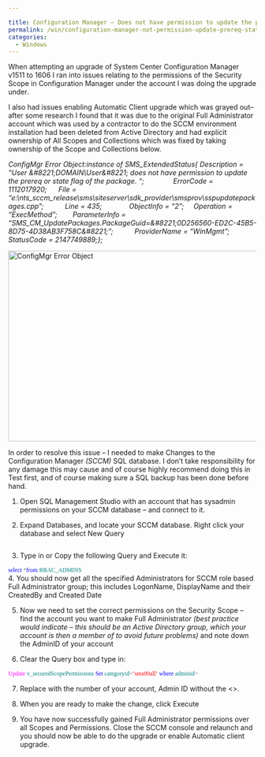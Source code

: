 ```yaml
---

title: Configuration Manager – Does not have permission to update the prereq or state flag of the package
permalink: /win/configuration-manager-not-permission-update-prereq-state-flag-package/
categories:
  - Windows
---
```

When attempting an upgrade of System Center Configuration Manager v1511 to 1606 I ran into issues relating to the permissions of the Security Scope in Configuration Manager under the account I was doing the upgrade under.

I also had issues enabling Automatic Client upgrade which was grayed out– after some research I found that it was due to the original Full Administrator account which was used by a contractor to do the SCCM environment installation had been deleted from Active Directory and had explicit ownership of All Scopes and Collections which was fixed by taking ownership of the Scope and Collections below.

_ConfigMgr Error Object:instance of SMS\_ExtendedStatus{ Description = &#8220;User \&#8221;DOMAIN\\User\&#8221; does not have permission to update the prereq or state flag of the package. &#8220;;               ErrorCode = 1112017920;      File = &#8220;e:\\nts\_sccm\_release\\sms\\siteserver\\sdk\_provider\\smsprov\\sspupdatepackages.cpp&#8221;;           Line = 435;              ObjectInfo = &#8220;2&#8221;;     Operation = &#8220;ExecMethod&#8221;;        ParameterInfo = &#8220;SMS\_CM\_UpdatePackages.PackageGuid=\&#8221;0D256560-ED2C-45B5-8D75-4D38AB3F758C\&#8221;&#8221;;           ProviderName = &#8220;WinMgmt&#8221;;          StatusCode = 2147749889;};_

<img class="alignnone" src="https://i2.wp.com/luke.geek.nz/wp-content/uploads/2016/12/121316_0819_Configurati1.png?resize=594%2C387" alt="ConfigMgr Error Object" width="594" height="387" data-recalc-dims="1" />

In order to resolve this issue – I needed to make Changes to the Configuration Manager _(SCCM)_ SQL database. I don&#8217;t take responsibility for any damage this may cause and of course highly recommend doing this in Test first, and of course making sure a SQL backup has been done before hand.

1. Open SQL Management Studio with an account that has sysadmin permissions on your SCCM database – and connect to it.

2. Expand Databases, and locate your SCCM database. Right click your database and select New Query

<img src="https://i0.wp.com/luke.geek.nz/wp-content/uploads/2016/12/121316_0819_Configurati2.png?w=1500" alt="" data-recalc-dims="1" />

3. Type in or Copy the following Query and Execute it:

<span style="font-family: Consolas; font-size: 9pt;"><span style="color: blue;">select </span><span style="color: gray;">*<span style="color: blue;">from </span><span style="color: teal;">RBAC_ADMINS<br /> </span></span></span>4. You should now get all the specified Administrators for SCCM role based Full Administrator group; this includes LogonName, DisplayName and their CreatedBy and Created Date

5. Now we need to set the correct permissions on the Security Scope – find the account you want to make Full Administrator _(best practice would indicate – this should be an Active Directory group, which your account is then a member of to avoid future problems)_ and note down the AdminID of your account

6. Clear the Query box and type in:

<span style="font-family: Consolas; font-size: 9pt;"><span style="color: fuchsia;">Update </span><span style="color: teal;">v_securedScopePermissions </span></span><span style="font-family: Consolas; font-size: 9pt;"><span style="color: blue;">Set </span><span style="color: teal;">categoryid<span style="color: gray;">=<span style="color: red;">&#8216;sms00all&#8217; </span><span style="color: blue;">where </span><span style="color: teal;">adminid<span style="color: gray;">=</span><ADMINID></span><br /> </span></span></span>

7. Replace <ADMINID> with the number of your account, Admin ID without the <>.

8. When you are ready to make the change, click Execute

9. You have now successfully gained Full Administrator permissions over all Scopes and Permissions. Close the SCCM console and relaunch and you should now be able to do the upgrade or enable Automatic client upgrade.
